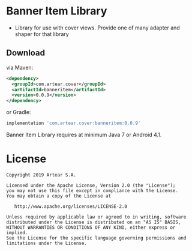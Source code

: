 # Banner Item Library

- Library for use with cover views. Provide one of many adapter and shaper for that library

Download
--------
via Maven:
```xml
<dependency>
  <groupId>com.artear.cover</groupId>
  <artifactId>banneritem</artifactId>
  <version>0.0.9</version>
</dependency>
```
or Gradle:
```groovy
implementation 'com.artear.cover:banneritem:0.0.9'
```
Banner Item Library requires at minimum Java 7 or Android 4.1.

License
=======

    Copyright 2019 Artear S.A.

    Licensed under the Apache License, Version 2.0 (the "License");
    you may not use this file except in compliance with the License.
    You may obtain a copy of the License at

       http://www.apache.org/licenses/LICENSE-2.0

    Unless required by applicable law or agreed to in writing, software
    distributed under the License is distributed on an "AS IS" BASIS,
    WITHOUT WARRANTIES OR CONDITIONS OF ANY KIND, either express or implied.
    See the License for the specific language governing permissions and
    limitations under the License.
